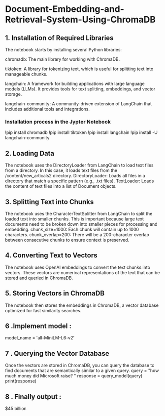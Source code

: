 # Document-Embedding-and-Retrieval-System-Using-ChromaDB

## 1. Installation of Required Libraries
The notebook starts by installing several Python libraries:

chromadb: The main library for working with ChromaDB.

tiktoken: A library for tokenizing text, which is useful for splitting text into manageable chunks.

langchain: A framework for building applications with large language models (LLMs). It provides tools for text splitting, embeddings, and vector storage.

langchain-community: A community-driven extension of LangChain that includes additional tools and integrations.

### Installation process in the Jypter Notebook
!pip install chromadb
!pip install tiktoken
!pip install langchain
!pip install -U langchain-community
## 2. Loading Data
The notebook uses the DirectoryLoader from LangChain to load text files from a directory. In this case, it loads text files from the /content/new_articals2 directory.
DirectoryLoader: Loads all files in a directory that match a specific pattern (e.g., .txt files).
TextLoader: Loads the content of text files into a list of Document objects.
## 3. Splitting Text into Chunks
The notebook uses the CharacterTextSplitter from LangChain to split the loaded text into smaller chunks. This is important because large text documents need to be broken down into smaller pieces for processing and embedding.
chunk_size=1000: Each chunk will contain up to 1000 characters.
chunk_overlap=200: There will be a 200-character overlap between consecutive chunks to ensure context is preserved.
## 4. Converting Text to Vectors
The notebook uses OpenAI embeddings to convert the text chunks into vectors.
These vectors are numerical representations of the text that can be stored and queried in ChromaDB.
## 5. Storing Vectors in ChromaDB
The notebook then stores the embeddings in ChromaDB, a vector database optimized for fast similarity searches.
## 6 .Implement  model : 
model_name = 'all-MiniLM-L6-v2'
## 7 . Querying the Vector Database
Once the vectors are stored in ChromaDB, you can query the database to find documents that are semantically similar to a given query.
query = "how much money did Microsoft raise? "
response = query_model(query)
print(response)
## 8 . Finally output : 
$45 billion



